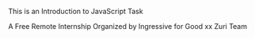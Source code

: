 This is an Introduction to JavaScript Task

A Free Remote Internship Organized by Ingressive for Good xx Zuri Team